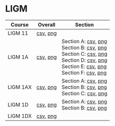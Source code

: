 # LIGM

| Course | Overall | Section |
| ------ | ------- | ------- |
| LIGM 11 | [csv](https://github.com/UCSD-Historical-Enrollment-Data/2023Fall/blob/main/overall/LIGM%2011.csv), [png](https://raw.githubusercontent.com/UCSD-Historical-Enrollment-Data/2023Fall/main/plot_overall/LIGM%2011.png) |  |
| LIGM 1A | [csv](https://github.com/UCSD-Historical-Enrollment-Data/2023Fall/blob/main/overall/LIGM%201A.csv), [png](https://raw.githubusercontent.com/UCSD-Historical-Enrollment-Data/2023Fall/main/plot_overall/LIGM%201A.png) | Section A: [csv](https://github.com/UCSD-Historical-Enrollment-Data/2023Fall/blob/main/section/LIGM%201A_A.csv), [png](https://raw.githubusercontent.com/UCSD-Historical-Enrollment-Data/2023Fall/main/plot_section/LIGM%201A_A.png)<br>Section B: [csv](https://github.com/UCSD-Historical-Enrollment-Data/2023Fall/blob/main/section/LIGM%201A_B.csv), [png](https://raw.githubusercontent.com/UCSD-Historical-Enrollment-Data/2023Fall/main/plot_section/LIGM%201A_B.png)<br>Section C: [csv](https://github.com/UCSD-Historical-Enrollment-Data/2023Fall/blob/main/section/LIGM%201A_C.csv), [png](https://raw.githubusercontent.com/UCSD-Historical-Enrollment-Data/2023Fall/main/plot_section/LIGM%201A_C.png)<br>Section D: [csv](https://github.com/UCSD-Historical-Enrollment-Data/2023Fall/blob/main/section/LIGM%201A_D.csv), [png](https://raw.githubusercontent.com/UCSD-Historical-Enrollment-Data/2023Fall/main/plot_section/LIGM%201A_D.png)<br>Section E: [csv](https://github.com/UCSD-Historical-Enrollment-Data/2023Fall/blob/main/section/LIGM%201A_E.csv), [png](https://raw.githubusercontent.com/UCSD-Historical-Enrollment-Data/2023Fall/main/plot_section/LIGM%201A_E.png)<br>Section F: [csv](https://github.com/UCSD-Historical-Enrollment-Data/2023Fall/blob/main/section/LIGM%201A_F.csv), [png](https://raw.githubusercontent.com/UCSD-Historical-Enrollment-Data/2023Fall/main/plot_section/LIGM%201A_F.png) |
| LIGM 1AX | [csv](https://github.com/UCSD-Historical-Enrollment-Data/2023Fall/blob/main/overall/LIGM%201AX.csv), [png](https://raw.githubusercontent.com/UCSD-Historical-Enrollment-Data/2023Fall/main/plot_overall/LIGM%201AX.png) | Section A: [csv](https://github.com/UCSD-Historical-Enrollment-Data/2023Fall/blob/main/section/LIGM%201AX_A.csv), [png](https://raw.githubusercontent.com/UCSD-Historical-Enrollment-Data/2023Fall/main/plot_section/LIGM%201AX_A.png)<br>Section B: [csv](https://github.com/UCSD-Historical-Enrollment-Data/2023Fall/blob/main/section/LIGM%201AX_B.csv), [png](https://raw.githubusercontent.com/UCSD-Historical-Enrollment-Data/2023Fall/main/plot_section/LIGM%201AX_B.png)<br>Section C: [csv](https://github.com/UCSD-Historical-Enrollment-Data/2023Fall/blob/main/section/LIGM%201AX_C.csv), [png](https://raw.githubusercontent.com/UCSD-Historical-Enrollment-Data/2023Fall/main/plot_section/LIGM%201AX_C.png) |
| LIGM 1D | [csv](https://github.com/UCSD-Historical-Enrollment-Data/2023Fall/blob/main/overall/LIGM%201D.csv), [png](https://raw.githubusercontent.com/UCSD-Historical-Enrollment-Data/2023Fall/main/plot_overall/LIGM%201D.png) | Section A: [csv](https://github.com/UCSD-Historical-Enrollment-Data/2023Fall/blob/main/section/LIGM%201D_A.csv), [png](https://raw.githubusercontent.com/UCSD-Historical-Enrollment-Data/2023Fall/main/plot_section/LIGM%201D_A.png)<br>Section B: [csv](https://github.com/UCSD-Historical-Enrollment-Data/2023Fall/blob/main/section/LIGM%201D_B.csv), [png](https://raw.githubusercontent.com/UCSD-Historical-Enrollment-Data/2023Fall/main/plot_section/LIGM%201D_B.png) |
| LIGM 1DX | [csv](https://github.com/UCSD-Historical-Enrollment-Data/2023Fall/blob/main/overall/LIGM%201DX.csv), [png](https://raw.githubusercontent.com/UCSD-Historical-Enrollment-Data/2023Fall/main/plot_overall/LIGM%201DX.png) |  |
